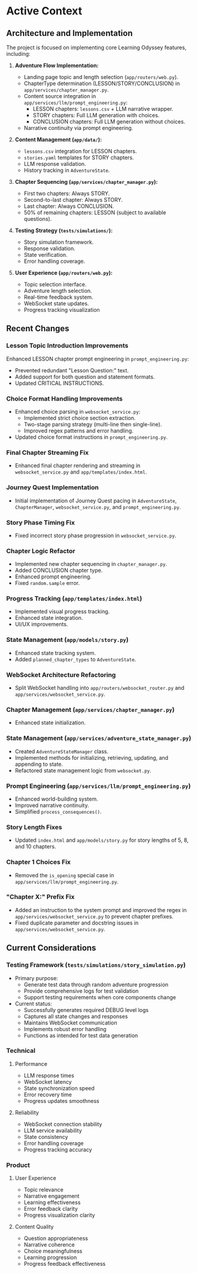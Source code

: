 # Active Context

## Architecture and Implementation

The project is focused on implementing core Learning Odyssey features, including:

1.  **Adventure Flow Implementation:**
    *   Landing page topic and length selection (`app/routers/web.py`).
    *   ChapterType determination (LESSON/STORY/CONCLUSION) in `app/services/chapter_manager.py`.
    *   Content source integration in `app/services/llm/prompt_engineering.py`:
        *   LESSON chapters: `lessons.csv` + LLM narrative wrapper.
        *   STORY chapters: Full LLM generation with choices.
        *   CONCLUSION chapters: Full LLM generation without choices.
    *   Narrative continuity via prompt engineering.

2.  **Content Management (`app/data/`):**
    *   `lessons.csv` integration for LESSON chapters.
    *   `stories.yaml` templates for STORY chapters.
    *   LLM response validation.
    *   History tracking in `AdventureState`.

3.  **Chapter Sequencing (`app/services/chapter_manager.py`):**
    *   First two chapters: Always STORY.
    *   Second-to-last chapter: Always STORY.
    *   Last chapter: Always CONCLUSION.
    *   50% of remaining chapters: LESSON (subject to available questions).

4.  **Testing Strategy (`tests/simulations/`):**
    *   Story simulation framework.
    *   Response validation.
    *   State verification.
    *   Error handling coverage.

5. **User Experience (`app/routers/web.py`):**
    * Topic selection interface.
    * Adventure length selection.
    * Real-time feedback system.
    * WebSocket state updates.
    * Progress tracking visualization

## Recent Changes

### Lesson Topic Introduction Improvements
Enhanced LESSON chapter prompt engineering in `prompt_engineering.py`:
  * Prevented redundant "Lesson Question:" text.
  * Added support for both question and statement formats.
  * Updated CRITICAL INSTRUCTIONS.

### Choice Format Handling Improvements
- Enhanced choice parsing in `websocket_service.py`:
  * Implemented strict choice section extraction.
  * Two-stage parsing strategy (multi-line then single-line).
  * Improved regex patterns and error handling.
- Updated choice format instructions in `prompt_engineering.py`.

### Final Chapter Streaming Fix
- Enhanced final chapter rendering and streaming in `websocket_service.py` and `app/templates/index.html`.

### Journey Quest Implementation
- Initial implementation of Journey Quest pacing in `AdventureState`, `ChapterManager`, `websocket_service.py`, and `prompt_engineering.py`.

### Story Phase Timing Fix
- Fixed incorrect story phase progression in `websocket_service.py`.

### Chapter Logic Refactor
- Implemented new chapter sequencing in `chapter_manager.py`.
- Added CONCLUSION chapter type.
- Enhanced prompt engineering.
- Fixed `random.sample` error.

### Progress Tracking (`app/templates/index.html`)
- Implemented visual progress tracking.
- Enhanced state integration.
- UI/UX improvements.

### State Management (`app/models/story.py`)
- Enhanced state tracking system.
- Added `planned_chapter_types` to `AdventureState`.

### WebSocket Architecture Refactoring
- Split WebSocket handling into `app/routers/websocket_router.py` and `app/services/websocket_service.py`.

### Chapter Management (`app/services/chapter_manager.py`)
- Enhanced state initialization.

### State Management (`app/services/adventure_state_manager.py`)
- Created `AdventureStateManager` class.
- Implemented methods for initializing, retrieving, updating, and appending to state.
- Refactored state management logic from `websocket.py`.

### Prompt Engineering (`app/services/llm/prompt_engineering.py`)
- Enhanced world-building system.
- Improved narrative continuity.
- Simplified `process_consequences()`.

### Story Length Fixes
- Updated `index.html` and `app/models/story.py` for story lengths of 5, 8, and 10 chapters.

### Chapter 1 Choices Fix
- Removed the `is_opening` special case in `app/services/llm/prompt_engineering.py`.

### "Chapter X:" Prefix Fix
- Added an instruction to the system prompt and improved the regex in `app/services/websocket_service.py` to prevent chapter prefixes.
- Fixed duplicate parameter and docstring issues in  `app/services/websocket_service.py`.

## Current Considerations

### Testing Framework (`tests/simulations/story_simulation.py`)
- Primary purpose:
  * Generate test data through random adventure progression
  * Provide comprehensive logs for test validation
  * Support testing requirements when core components change
- Current status:
  * Successfully generates required DEBUG level logs
  * Captures all state changes and responses
  * Maintains WebSocket communication
  * Implements robust error handling
  * Functions as intended for test data generation

### Technical
1. Performance
   - LLM response times
   - WebSocket latency
   - State synchronization speed
   - Error recovery time
   - Progress updates smoothness

2. Reliability
   - WebSocket connection stability
   - LLM service availability
   - State consistency
   - Error handling coverage
   - Progress tracking accuracy

### Product
1. User Experience
   - Topic relevance
   - Narrative engagement
   - Learning effectiveness
   - Error feedback clarity
   - Progress visualization clarity

2. Content Quality
   - Question appropriateness
   - Narrative coherence
   - Choice meaningfulness
   - Learning progression
   - Progress feedback effectiveness

